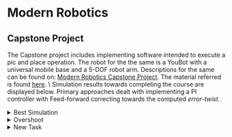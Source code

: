 <script
  src="https://cdn.mathjax.org/mathjax/latest/MathJax.js?config=TeX-AMS-MML_HTMLorMML"
  type="text/javascript">
</script>

# Modern Robotics

## Capstone Project
The Capstone project includes implementing software intended to execute a pic and place operation. The robot for the the same is a YouBot with a universal mobile base and a 5-DOF robot arm. Descriptions for the same can be found on: [Modern Robotics Capstone Project](https://hades.mech.northwestern.edu/index.php/Mobile_Manipulation_Capstone). The material referred is found [here](https://hades.mech.northwestern.edu/index.php/Modern_Robotics). \\
Simulation results towards completing the course are displayed below. Primary approaches dealt with implementing a PI controller with Feed-forward correcting towards the computed *error-twist*.

<details>
<summary> Best Simulation</summary>

The task entails moving the cube from $$(x,y)=(1,0)$$ to $$(x,y)=(0,-1)$$.\\
**$$X_{err}$$ over time.**
![bestSim](https://github.com/adi25wagh/Modern_Robotics/blob/main/results/best/bestSimFig.png?raw=true)

**Simulation**
![bestSim](https://github.com/adi25wagh/Modern_Robotics/blob/main/results/best/bestSim.gif?raw=true)

|Parameter|Proportional Gain|Integral Gain|Feed-Forwards enabled|
|--------:|-----------------|-------------|---------------------|
|		 Value|				 |            3|                 True|
</details>

<details>
<summary> Overshoot </summary>

The task entails moving the cube from $$(x,y)=(1,0)$$ to $$(x,y)=(0,-1)$$.\\

**$$X_{err}$$ over time.**
![overshootSim](https://github.com/adi25wagh/Modern_Robotics/blob/main/results/overshoot/overshootSimFig.png?raw=true)

**Simulation**
![overshootSim](https://github.com/adi25wagh/Modern_Robotics/blob/main/results/overshoot/overshootSim.gif?raw=true)

|Parameter|Proportional Gain|Integral Gain|Feed-Forwards enabled|
|--------:|-----------------|-------------|---------------------|
|		 Value|				 5.5|            3|                False|
</details>

<details>
<summary> New Task </summary>

The task entails moving the cube from $$(x,y)=(1,-1)$$ to $$(x,y)=(-1,1)$$. \\

**$$X_{err}$$ over time.**
![newTaskSim](https://github.com/adi25wagh/Modern_Robotics/blob/main/results/newTask/newTaskFig.png?raw=true)

**Simulation**
![newTaskSim](https://github.com/adi25wagh/Modern_Robotics/blob/main/results/newTask/newTaskSim.gif?raw=true)

|Parameter|Proportional Gain|Integral Gain|Feed-Forwards enabled|
|--------:|-----------------|-------------|---------------------|
|     Value|				 5.5|            3|                 True|

![image]()
</details>